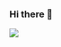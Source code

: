 ### Hi there 👋


<div>
  <img src="https://komarev.com/ghpvc/?username=yk0l0diy&color=00FF00"/>
</div>
